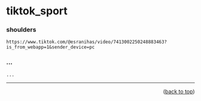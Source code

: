 <a name="topage"></a>

# tiktok_sport

### shoulders 
```
https://www.tiktok.com/@esranihas/video/7413002250248883463?is_from_webapp=1&sender_device=pc
```

### ...
```
...
```

-----


<p align="right">(<a href="#topage">back to top</a>)</p>
<br/>
<br/>
